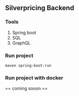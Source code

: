 ## Silverpricing Backend

### Tools
1. Spring boot
2. SQL
3. GraphQL

### Run project
```shell
maven spring-boot:run
```
### Run project with docker
== coming sooon ==
